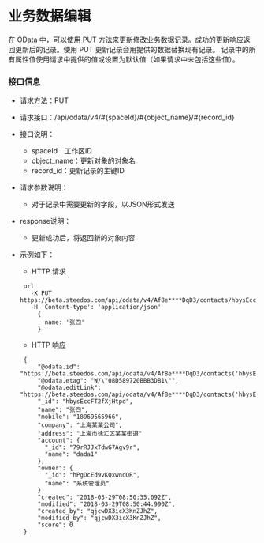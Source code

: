 业务数据编辑
===

在 OData 中，可以使用 PUT 方法来更新修改业务数据记录。成功的更新响应返回更新后的记录。使用 PUT 更新记录会用提供的数据替换现有记录。 记录中的所有属性值使用请求中提供的值或设置为默认值（如果请求中未包括这些值）。

### 接口信息

 - 请求方法：PUT

 - 请求接口：/api/odata/v4/#{spaceId}/#{object_name}/#{record_id}

 - 接口说明：
   - spaceId：工作区ID
   - object_name：更新对象的对象名
   - record_id：更新记录的主键ID

 - 请求参数说明：
   - 对于记录中需要更新的字段，以JSON形式发送

 - response说明：
   - 更新成功后，将返回新的对象内容

 - 示例如下：

   - HTTP 请求

   ```
    url
      -X PUT https://beta.steedos.com/api/odata/v4/Af8e****DqD3/contacts/hbysEccFT2fXjHtpd
      -H 'Content-type': 'application/json'
        {
          name: '张四'
        }
   ```

   - HTTP 响应

   ```
    {
        "@odata.id": "https://beta.steedos.com/api/odata/v4/Af8e****DqD3/contacts('hbysEccFT2fXjHtpd')",
        "@odata.etag": "W/\"08D589720BBB3DB1\"",
        "@odata.editLink": "https://beta.steedos.com/api/odata/v4/Af8e****DqD3/contacts('hbysEccFT2fXjHtpd')",
        "_id": "hbysEccFT2fXjHtpd",
        "name": "张四",
        "mobile": "18969565966",
        "company": "上海某某公司",
        "address": "上海市徐汇区某某街道"
        "account": {
          "_id": "79rRJJxTdwG7Agv9r",
          "name": "dada1"
        },
        "owner": {
          "_id": "hPgDcEd9vKQxwndQR",
          "name": "系统管理员"
        }
        "created": "2018-03-29T08:50:35.092Z",
        "modified": "2018-03-29T08:50:44.990Z",
        "created_by": "qjcwDX3icX3KnZJhZ",
        "modified_by": "qjcwDX3icX3KnZJhZ",
        "score": 0
    }
   ```
